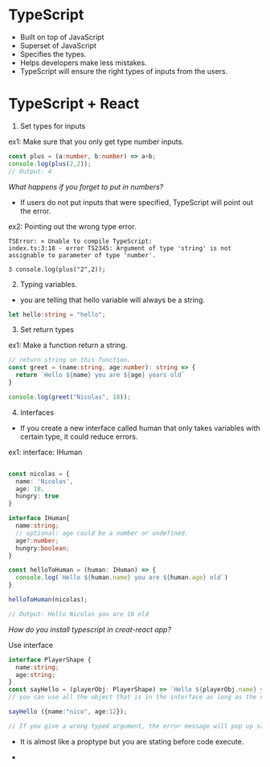 # TypeScript
- Built on top of JavaScript
- Superset of JavaScript
- Specifies the types.
- Helps developers make less mistakes. 
- TypeScript will ensure the right types of inputs from the users. 

# TypeScript + React

1. Set types for inputs

ex1: Make sure that you only get type number inputs.
```ts
const plus = (a:number, b:number) => a+b;
console.log(plus(2,2));
// Output: 4
```
*What happens if you forget to put in numbers?*
- If users do not put inputs that were specified, TypeScript will point out the error.

ex2: Pointing out the wrong type error.
```
TSError: ⨯ Unable to compile TypeScript:
index.ts:3:18 - error TS2345: Argument of type 'string' is not assignable to parameter of type 'number'.

3 console.log(plus("2",2));
```

2. Typing variables.

- you are telling that hello variable will always be a string.
```ts
let hello:string = "hello";
```

3. Set return types

ex1: Make a function return a string.
```ts
// return string on this function.
const greet = (name:string, age:number): string => {
  return `Hello ${name} you are ${age} years old`
}

console.log(greet("Nicolas", 18));
```

4. Interfaces
- If you create a new interface called human that only takes variables with certain type, it could reduce errors.

ex1: interface: IHuman
```ts

const nicolas = {
  name: 'Nicolas',
  age: 18,
  hungry: true
}

interface IHuman{
  name:string;
  // optional: age could be a number or undefined.
  age?:number;
  hungry:boolean;
}

const helloToHuman = (human: IHuman) => {
  console.log(`Hello ${human.name} you are ${human.age} old`)
}

helloToHuman(nicolas);

// Output: Hello Nicolas you are 18 old

```

*How do you install typescript in creat-react app?* 

Use interface

```ts
interface PlayerShape {
  name:string;
  age:string;
}
const sayHello = (playerObj: PlayerShape) => `Hello ${playerObj.name} you are ${playerObj.age} years old`;
// you can use all the object that is in the interface as long as the right type is given.

sayHello ({name:"nico", age:12});

// If you give a wrong typed argument, the error message will pop up saying that the wrong type was given.

```
- It is almost like a proptype but you are stating before code execute.

- 